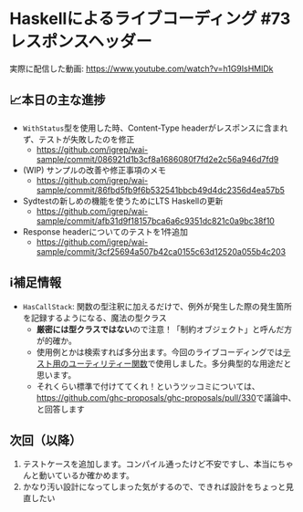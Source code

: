 # Haskellによるライブコーディング #73 レスポンスヘッダー

実際に配信した動画: <https://www.youtube.com/watch?v=h1G9IsHMlDk>

## 📈本日の主な進捗

- `WithStatus`型を使用した時、Content-Type headerがレスポンスに含まれず、テストが失敗したのを修正
    - <https://github.com/igrep/wai-sample/commit/086921d1b3cf8a1686080f7fd2e2c56a946d7fd9>
- (WIP) サンプルの改善や修正事項のメモ
    - <https://github.com/igrep/wai-sample/commit/86fbd5fb9f6b532541bbcb49d4dc2356d4ea57b5>
- Sydtestの新しめの機能を使うためにLTS Haskellの更新
    - <https://github.com/igrep/wai-sample/commit/afb31d9f18157bca6a6c9351dc821c0a9bc38f10>
- Response headerについてのテストを1件追加
    - <https://github.com/igrep/wai-sample/commit/3cf25694a507b42ca0155c63d12520a055b4c203>

## ℹ️補足情報

- `HasCallStack`: 関数の型注釈に加えるだけで、例外が発生した際の発生箇所を記録するようになる、魔法の型クラス
    - **厳密には型クラスではない**ので注意！「制約オブジェクト」と呼んだ方が的確か。
    - 使用例とかは検索すれば多分出ます。今回のライブコーディングでは[テスト用のユーティリティー関数](https://github.com/igrep/wai-sample/commit/3cf25694a507b42ca0155c63d12520a055b4c203)で使用しました。多分典型的な用途だと思います。
    - それくらい標準で付けててくれ！というツッコミについては、<https://github.com/ghc-proposals/ghc-proposals/pull/330>で議論中、と回答します

## 次回（以降）

1. テストケースを追加します。コンパイル通ったけど不安ですし、本当にちゃんと動いているか確かめます。
1. かなり汚い設計になってしまった気がするので、できれば設計をちょっと見直したい

